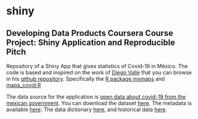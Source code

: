 # shiny

## Developing Data Products Coursera Course Project: Shiny Application and Reproducible Pitch

Repository of a Shiny App that gives statistics of Covid-19 in México.
The code is based and inspired on the work of [Diego Valle](https://www.diegovalle.net/) that you can browse in his [github repository](https://github.com/diegovalle). Specifically the [R package mxmaps](https://github.com/diegovalle/mxmaps) and [mapa_covid.R](https://gist.github.com/diegovalle/9e72ecc855f720aa645e33494d6efcb8)
 
 The data source for the application is [open data about covid-19 from the mexican government](https://datos.gob.mx/busca/dataset/informacion-referente-a-casos-covid-19-en-mexico). You can download the dataset [here](http://187.191.75.115/gobmx/salud/datos_abiertos/datos_abiertos_covid19.zip). The metadata is available [here](https://www.gob.mx/salud/documentos/datos-abiertos-152127): The data dictionary [here](http://187.191.75.115/gobmx/salud/datos_abiertos/diccionario_datos_covid19.zip), and historical data [here](https://www.gob.mx/salud/documentos/datos-abiertos-bases-historicas-direccion-general-de-epidemiologia).